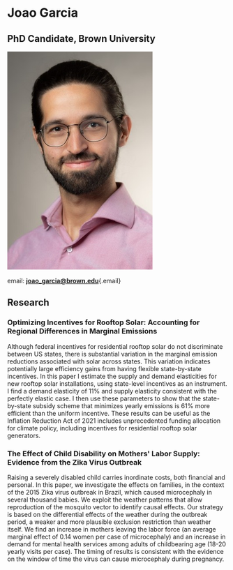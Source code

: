# Joao Garcia

## PhD Candidate, Brown University

![](profile_pic.jpeg)

email: [**joao_garcia\@brown.edu**](mailto:joao_garcia@brown.edu){.email}

## Research

### Optimizing Incentives for Rooftop Solar: Accounting for Regional Differences in Marginal Emissions

Although federal incentives for residential rooftop solar do not discriminate between US states, there is substantial variation in the marginal emission reductions associated with solar across states. This variation indicates potentially large efficiency gains from having flexible state-by-state incentives. In this paper I estimate the supply and demand elasticities for new rooftop solar installations, using state-level incentives as an instrument. I find a demand elasticity of 11% and supply elasticity consistent with the perfectly elastic case. I then use these parameters to show that the state-by-state subsidy scheme that minimizes yearly emissions is 61% more efficient than the uniform incentive. These results can be useful as the Inflation Reduction Act of 2021 includes unprecedented funding allocation for climate policy, including incentives for residential rooftop solar generators.

### The Effect of Child Disability on Mothers' Labor Supply: Evidence from the Zika Virus Outbreak

Raising a severely disabled child carries inordinate costs, both financial and personal. In this paper, we investigate the effects on families, in the context of the 2015 Zika virus outbreak in Brazil, which caused microcephaly in several thousand babies. We exploit the weather patterns that allow reproduction of the mosquito vector to identify causal effects. Our strategy is based on the differential effects of the weather during the outbreak period, a weaker and more plausible exclusion restriction than weather itself. We find an increase in mothers leaving the labor force (an average marginal effect of 0.14 women per case of microcephaly) and an increase in demand for mental health services among adults of childbearing age (18-20 yearly visits per case). The timing of results is consistent with the evidence on the window of time the virus can cause microcephaly during pregnancy.
